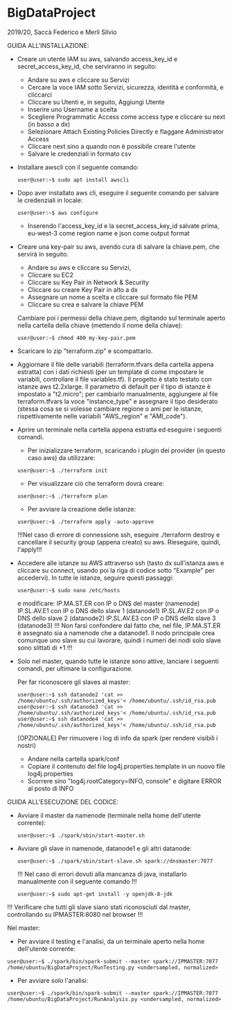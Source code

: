 # BigDataProject
2019/20, Saccà Federico e Merli Silvio

GUIDA ALL'INSTALLAZIONE:

- Creare un utente IAM su aws, salvando access_key_id e secret_access_key_id, che serviranno in seguito:
    - Andare su aws e cliccare su Servizi
    - Cercare la voce IAM sotto Servizi, sicurezza, identità e conformità, e cliccarci
    - Cliccare su Utenti e, in seguito, Aggiungi Utente
    - Inserire uno Username a scelta
    - Scegliere Programmatic Access come access type e cliccare su next (in basso a dx)
    - Selezionare Attach Existing Policies Directly e flaggare Administrator Access
    - Cliccare next sino a quando non è possibile creare l'utente
    - Salvare le credenziali in formato csv
    
- Installare awscli con il seguente comando:
    
    ```console
    user@user:~$ sudo apt install awscli
    ```
 
- Dopo aver installato aws cli, eseguire il seguente comando per salvare le credenziali in locale:

    ```console
    user@user:~$ aws configure
    ```
    
    - Inserendo l'access_key_id e la secret_access_key_id salvate prima, eu-west-3 come region name e json come output format
    
- Creare una key-pair su aws, avendo cura di salvare la chiave.pem, che servirà in seguito.
    
    - Andare su aws e cliccare su Servizi,
    - Cliccare su EC2
    - Cliccare su Key Pair in Network & Security
    - Cliccare su creare Key Pair in alto a dx
    - Assegnare un nome a scelta e cliccare sul formato file PEM
    - Cliccare su crea e salvare la chiave PEM
    
    Cambiare poi i permessi della chiave.pem, digitando sul terminale aperto nella cartella della chiave (mettendo il nome della chiave):
    ```console
    user@user:~$ chmod 400 my-key-pair.pem
    ```

- Scaricare lo zip "terraform.zip" e scompattarlo.
- Aggiornare il file delle variabili (terraform.tfvars della cartella appena estratta) con i dati richiesti (per un template di come impostare le variabili, controllare il file variables.tf). Il progetto è stato testato con istanze aws t2.2xlarge. Il parametro di default per il tipo di istanze è impostato a "t2.micro"; per cambiarlo manualmente, aggiungere al file terraform.tfvars la voce "instance_type" e assegnare il tipo desiderato (stessa cosa se si volesse cambiare regione o ami per le istanze, rispettivamente nelle variabili "AWS_region" e "AMI_code").

- Aprire un terminale nella cartella appena estratta ed eseguire i seguenti comandi.
    
    - Per inizializzare terraform, scaricando i plugin dei provider (in questo caso aws) da utilizzare:
    ```console
    user@user:~$ ./terraform init
    ```
    
    - Per visualizzare ciò che terraform dovrà creare:
    ```console
    user@user:~$ ./terraform plan
    ```
  
    - Per avviare la creazione delle istanze:
    ```console
    user@user:~$ ./terraform apply -auto-approve
    ```
    
    !!!Nel caso di errore di connessione ssh, eseguire ./terraform destroy e cancellare il security group (appena creato) su     aws. Rieseguire, quindi, l'apply!!!
    
- Accedere alle istanze su AWS attraverso ssh (tasto dx sull'istanza aws e cliccare su connect, usando poi la riga di codice sotto "Example" per accedervi). In tutte le istanze, seguire questi passaggi:

    ```console
    user@user:~$ sudo nano /etc/hosts
    ```
    e modificare: 
    IP.MA.ST.ER con IP o DNS del master (namenode)
    IP.SL.AV.E1 con IP o DNS dello slave 1 (datanode1)
    IP.SL.AV.E2 con IP o DNS dello slave 2 (datanode2)
    IP.SL.AV.E3 con IP o DNS dello slave 3 (datanode3)
    !!! Non farsi confondere dal fatto che, nel file, IP.MA.ST.ER è assegnato sia a namenode che a datanode1. Il nodo principale crea comunque uno slave su cui lavorare, quindi i numeri dei nodi solo slave sono slittati di +1 !!!
    
- Solo nel master, quando tutte le istanze sono attive, lanciare i seguenti comandi, per ultimare la configurazione.

    Per far riconoscere gli slaves al master:
    ```console
    user@user:~$ ssh datanode2 'cat >> /home/ubuntu/.ssh/authorized_keys'< /home/ubuntu/.ssh/id_rsa.pub
    user@user:~$ ssh datanode3 'cat >> /home/ubuntu/.ssh/authorized_keys'< /home/ubuntu/.ssh/id_rsa.pub
    user@user:~$ ssh datanode4 'cat >> /home/ubuntu/.ssh/authorized_keys'< /home/ubuntu/.ssh/id_rsa.pub
    ```
    
    [OPZIONALE] Per rimuovere i log di info da spark (per rendere visibili i nostri)
    
    - Andare nella cartella spark/conf
    - Copiare il contenuto del file log4j.properties.template in un nuovo file log4j.properties
    - Scorrere sino "log4j.rootCategory=INFO, console" e digitare ERROR al posto di INFO
    

GUIDA ALL'ESECUZIONE DEL CODICE:

- Avviare il master da namenode (terminale nella home dell'utente corrente):

    ```console
    user@user:~$ ./spark/sbin/start-master.sh
    ```

- Avviare gli slave in namenode, datanode1 e gli altri datanode:

    ```console
    user@user:~$ ./spark/sbin/start-slave.sh spark://dnsmaster:7077
    ```
    !!! Nel caso di errori dovuti alla mancanza di java, installarlo manualmente con il seguente comando !!!
    
    ```console
    user@user:~$ sudo apt-get install -y openjdk-8-jdk
    ```

!!! Verificare che tutti gli slave siano stati riconosciuti dal master, controllando su IPMASTER:8080 nel browser !!!

Nel master:
    
- Per avviare il testing e l'analisi, da un terminale aperto nella home dell'utente corrente:
```console
user@user:~$ ./spark/bin/spark-submit --master spark://IPMASTER:7077 /home/ubuntu/BigDataProject/RunTesting.py <undersampled, normalized>
```

- Per avviare solo l'analisi:
```console
user@user:~$ ./spark/bin/spark-submit --master spark://IPMASTER:7077 /home/ubuntu/BigDataProject/RunAnalysis.py <undersampled, normalized>
```


